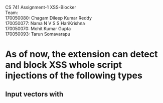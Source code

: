 CS 741 Assignment-1 
XSS-Blocker  
Team:  
170050080: Chagam Dileep Kumar Reddy  
170050077: Nama N V S S HariKrishna  
170050070: Mohit Kumar Gupta  
170050093: Tarun Somavarapu  


# As of now, the extension can detect and block XSS whole script injections of the following types
## Input vectors with <script> tag 
        <script> alert(); </script>
        <  scRipT type="text/javascript">;</scriPt  >
## even when url with <script> tag encoded
        %3Cscript%3Ealert%28%29%3B%3C%2Fscript%3E

## inputs with onevent callbacks
        \<a onmouseover="alert(document.cookie)"\>\</a\>

## inputs which can call javascript functions
        <INPUT TYPE="IMAGE" SRC="javascript:alert('XSS');">


# AdBlocking
        all requests to urls containing words "googlead" , "pagead"  which provide adservices on learncbse.in are blocked to block the advertisements.
        

